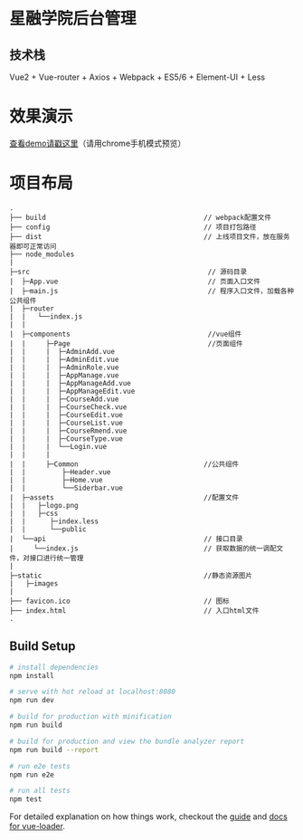 # 星融学院后台管理




## 技术栈

Vue2 + Vue-router + Axios + Webpack + ES5/6 + Element-UI + Less 

# 效果演示

[查看demo请戳这里](http://xrxy.weipaidai.com)（请用chrome手机模式预览）


# 项目布局

```
.
├── build                                       // webpack配置文件
├── config                                      // 项目打包路径
├── dist                                        // 上线项目文件，放在服务器即可正常访问
├── node_modules                                
|
├─src                                            // 源码目录
|  ├─App.vue                                     // 页面入口文件
|  ├─main.js                                     // 程序入口文件，加载各种公共组件
|  ├─router
|  |   └──index.js
|  |
|  ├─components                                  //vue组件
|  |     ├─Page                                  //页面组件
|  |     |  ├─AdminAdd.vue
|  |     |  ├─AdminEdit.vue
|  |     |  ├─AdminRole.vue
|  |     |  ├─AppManage.vue
|  |     |  ├─AppManageAdd.vue
|  |     |  ├─AppManageEdit.vue
|  |     |  ├─CourseAdd.vue
|  |     |  ├─CourseCheck.vue
|  |     |  ├─CourseEdit.vue
|  |     |  ├─CourseList.vue
|  |     |  ├─CourseRmend.vue
|  |     |  ├─CourseType.vue
|  |     |  └──Login.vue
|  |     |
|  |     ├─Common                               //公共组件
|  |         ├─Header.vue
|  |         ├─Home.vue
|  |         └──Siderbar.vue
|  ├─assets                                     //配置文件
|  |   ├─logo.png
|  |   ├─css
|  |      ├─index.less
|  |      └──public
|  └──api                                       // 接口目录
|     └──index.js                               // 获取数据的统一调配文件，对接口进行统一管理
|  
├─static                                        //静态资源图片
|   ├─images
|  
├── favicon.ico                                 // 图标
├── index.html                                  // 入口html文件
.

```

## Build Setup

``` bash
# install dependencies
npm install

# serve with hot reload at localhost:8080
npm run dev

# build for production with minification
npm run build

# build for production and view the bundle analyzer report
npm run build --report

# run e2e tests
npm run e2e

# run all tests
npm test
```

For detailed explanation on how things work, checkout the [guide](http://vuejs-templates.github.io/webpack/) and [docs for vue-loader](http://vuejs.github.io/vue-loader).

